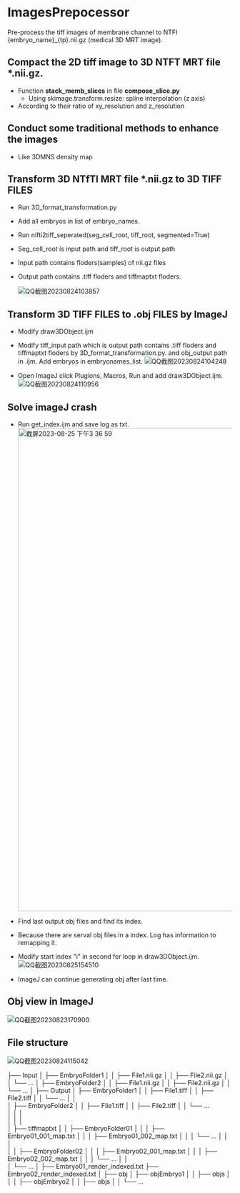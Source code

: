 # ImagesPrepocessor
Pre-process the tiff images of membrane channel to NTFI {embryo_name}_{tp}.nii.gz (medical 3D MRT image).

## Compact the 2D tiff image to 3D NTFT MRT file *.nii.gz.
* Function **stack_memb_slices** in file **compose_slice.py**
    * Using skimage.transform.resize: spline interpolation (z axis)
* According to their ratio of xy_resolution and z_resolution 


## Conduct some traditional methods to enhance the images
* Like 3DMNS density map

## Transform 3D NTfTI MRT file *.nii.gz to 3D TIFF FILES
* Run 3D_format_transformation.py
* Add all embryos in list of embryo_names.
* Run nifti2tiff_seperated(seg_cell_root, tiff_root, segmented=True)
* Seg_cell_root is input path and tiff_root is output path
* Input path contains floders(samples) of nii.gz files
* Output path contains .tiff floders and tiffmaptxt floders.

  ![QQ截图20230824103857](https://github.com/chiellini/ImagesPrepocessor/assets/52396207/dd1e9241-5215-4fe0-a43d-2de2e465910e)



## Transform 3D TIFF FILES to .obj FILES by ImageJ
* Modify draw3DObject.ijm
* Modify tiff_input path  which is output path contains .tiff floders and tiffmaptxt floders by 3D_format_transformation.py. and obj_output path in .ijm. Add embryos in embryonames_list.
   ![QQ截图20230824104248](https://github.com/chiellini/ImagesPrepocessor/assets/52396207/c2ba0a83-5142-4d68-8988-91c02988908f)

* Open ImageJ click Plugions, Macros, Run and add draw3DObject.ijm.
  ![QQ截图20230824110956](https://github.com/chiellini/ImagesPrepocessor/assets/52396207/7ee9aaea-ceb9-45f9-926e-5cf353305d42)

  
## Solve imageJ crash
* Run get_index.ijm and save log as txt.
  <img width="1082" alt="截屏2023-08-25 下午3 36 59" src="https://github.com/chiellini/ImagesPrepocessor/assets/52396207/35e57067-4459-405c-8fae-f6b3b07615ee">

* Find last output obj files and find its index.
* Because there are serval obj files in a index. Log has information to remapping it.
* Modify start index "i" in second for loop in draw3DObject.ijm.
  ![QQ截图20230825154510](https://github.com/chiellini/ImagesPrepocessor/assets/52396207/3233036b-bcf6-4ee1-99e1-9e03a4939fb3)

* ImageJ can continue generating obj after last time.


## Obj view in ImageJ
   ![QQ截图20230823170900](https://github.com/chiellini/ImagesPrepocessor/assets/52396207/bc13599d-6638-4140-be28-6cab9f517b0d)

## File structure
   ![QQ截图20230824115042](https://github.com/chiellini/ImagesPrepocessor/assets/52396207/2b5bbaef-bcb9-4b14-9b93-7f3af6e02816)




├── Input
│   ├── EmbryoFolder1
│   │   ├── File1.nii.gz
│   │   ├── File2.nii.gz
│   │   └── ...
│   ├── EmbryoFolder2
│   │   ├── File1.nii.gz
│   │   ├── File2.nii.gz
│   │   └── ...
│
├── Output
│   ├── EmbryoFolder1
│   │   ├── File1.tiff
│   │   ├── File2.tiff
│   │   └── ...
│   │    
│   ├── EmbryoFolder2
│   │   ├── File1.tiff
│   │   ├── File2.tiff
│   │   └── ...  
│   │   │  
│   │   │   
│   ├── tiffmaptxt
│   │   ├── EmbryoFolder01
│   │   │   ├── Embryo01_001_map.txt
│   │   │   ├── Embryo01_002_map.txt
│   │   │   └── ... 
│   │   │  
│   │   ├── EmbryoFolder02
│   │   │   ├── Embryo02_001_map.txt
│   │   │   ├── Embryo02_002_map.txt
│   │   │   └── ...
│   │   
│   └── ...
│
├── Embryo01_render_indexed.txt
├── Embryo02_render_indexed.txt
│
├── obj
│   ├── objEmbryo1
│   │   ├── objs
│   │ 
│   ├── objEmbryo2
│   │   ├── objs
│   │ 
└── ...

   


  


